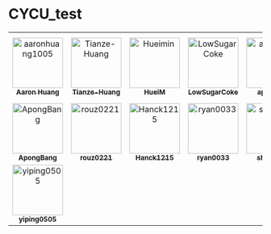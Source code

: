 # CYCU_test

<!-- readme: collaborators,contributors -start -->
<table>
<tr>
    <td align="center">
        <a href="https://github.com/aaronhuang1005">
            <img src="https://avatars.githubusercontent.com/u/62708913?v=4" width="100;" alt="aaronhuang1005"/>
            <br />
            <sub><b>Aaron Huang</b></sub>
        </a>
    </td>
    <td align="center">
        <a href="https://github.com/Tianze-Huang">
            <img src="https://avatars.githubusercontent.com/u/65603622?v=4" width="100;" alt="Tianze-Huang"/>
            <br />
            <sub><b>Tianze-Huang</b></sub>
        </a>
    </td>
    <td align="center">
        <a href="https://github.com/Hueimin">
            <img src="https://avatars.githubusercontent.com/u/81242860?v=4" width="100;" alt="Hueimin"/>
            <br />
            <sub><b>HueiM</b></sub>
        </a>
    </td>
    <td align="center">
        <a href="https://github.com/LowSugarCoke">
            <img src="https://avatars.githubusercontent.com/u/88228970?v=4" width="100;" alt="LowSugarCoke"/>
            <br />
            <sub><b>LowSugarCoke</b></sub>
        </a>
    </td>
    <td align="center">
        <a href="https://github.com/apugaga">
            <img src="https://avatars.githubusercontent.com/u/115154597?v=4" width="100;" alt="apugaga"/>
            <br />
            <sub><b>apugaga</b></sub>
        </a>
    </td>
    <td align="center">
        <a href="https://github.com/YE-YU-CHENG">
            <img src="https://avatars.githubusercontent.com/u/115154771?v=4" width="100;" alt="YE-YU-CHENG"/>
            <br />
            <sub><b>YE-YU-CHENG</b></sub>
        </a>
    </td></tr>
<tr>
    <td align="center">
        <a href="https://github.com/ApongBang">
            <img src="https://avatars.githubusercontent.com/u/115156600?v=4" width="100;" alt="ApongBang"/>
            <br />
            <sub><b>ApongBang</b></sub>
        </a>
    </td>
    <td align="center">
        <a href="https://github.com/rouz0221">
            <img src="https://avatars.githubusercontent.com/u/115156631?v=4" width="100;" alt="rouz0221"/>
            <br />
            <sub><b>rouz0221</b></sub>
        </a>
    </td>
    <td align="center">
        <a href="https://github.com/Hanck1215">
            <img src="https://avatars.githubusercontent.com/u/115156651?v=4" width="100;" alt="Hanck1215"/>
            <br />
            <sub><b>Hanck1215</b></sub>
        </a>
    </td>
    <td align="center">
        <a href="https://github.com/ryan0033">
            <img src="https://avatars.githubusercontent.com/u/115156675?v=4" width="100;" alt="ryan0033"/>
            <br />
            <sub><b>ryan0033</b></sub>
        </a>
    </td>
    <td align="center">
        <a href="https://github.com/shollyxie">
            <img src="https://avatars.githubusercontent.com/u/115156740?v=4" width="100;" alt="shollyxie"/>
            <br />
            <sub><b>shollyxie</b></sub>
        </a>
    </td>
    <td align="center">
        <a href="https://github.com/Paulpaul0108">
            <img src="https://avatars.githubusercontent.com/u/115156770?v=4" width="100;" alt="Paulpaul0108"/>
            <br />
            <sub><b>Paulpaul0108</b></sub>
        </a>
    </td></tr>
<tr>
    <td align="center">
        <a href="https://github.com/yiping0505">
            <img src="https://avatars.githubusercontent.com/u/115156854?v=4" width="100;" alt="yiping0505"/>
            <br />
            <sub><b>yiping0505</b></sub>
        </a>
    </td></tr>
</table>
<!-- readme: collaborators,contributors -end -->